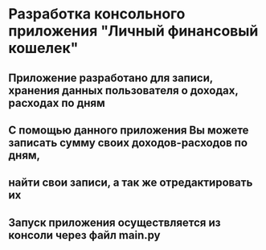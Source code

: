# Разработка консольного приложения "Личный финансовый кошелек"
## Приложение разработано для записи, хранения данных пользователя о доходах, расходах по дням
## С помощью данного приложения Вы можете записать сумму своих доходов-расходов по дням,
## найти свои записи, а так же отредактировать их 
## Запуск приложения осуществляется из консоли через файл main.py